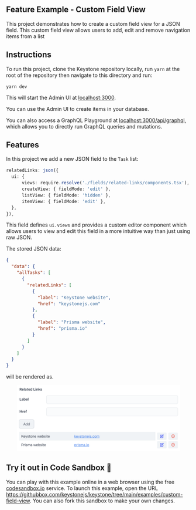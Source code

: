 ## Feature Example - Custom Field View

This project demonstrates how to create a custom field view for a JSON field. This custom field view allows users to add, edit and remove navigation items from a list

## Instructions

To run this project, clone the Keystone repository locally, run `yarn` at the root of the repository then navigate to this directory and run:

```shell
yarn dev
```

This will start the Admin UI at [localhost:3000](http://localhost:3000).

You can use the Admin UI to create items in your database.

You can also access a GraphQL Playground at [localhost:3000/api/graphql](http://localhost:3000/api/graphql), which allows you to directly run GraphQL queries and mutations.

## Features

In this project we add a new JSON field to the `Task` list:

```typescript
relatedLinks: json({
  ui: {
      views: require.resolve('./fields/related-links/components.tsx'),
      createView: { fieldMode: 'edit' },
      listView: { fieldMode: 'hidden' },
      itemView: { fieldMode: 'edit' },
  },
}),
```

This field defines `ui.views` and provides a custom editor component which allows users to view and edit this field in a more intuitive way than just using raw JSON.

The stored JSON data:

```json
{
  "data": {
    "allTasks": [
      {
        "relatedLinks": [
          {
            "label": "Keystone website",
            "href": "keystonejs.com"
          },
          {
            "label": "Prisma website",
            "href": "prisma.io"
          }
        ]
      }
    ]
  }
}
```

will be rendered as.

<div align="center">
  <img src="./custom-field-ui.png" width="445">
</div>

## Try it out in Code Sandbox 🧪

You can play with this example online in a web browser using the free [codesandbox.io](https://codesandbox.io/) service. To launch this example, open the URL https://githubbox.com/keystonejs/keystone/tree/main/examples/custom-field-view. You can also fork this sandbox to make your own changes.
